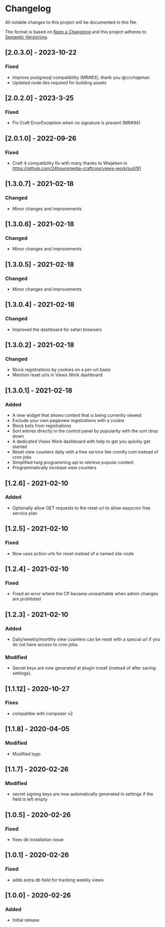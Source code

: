 # Changelog

All notable changes to this project will be documented in this file.

The format is based on [Keep a Changelog](http://keepachangelog.com/) and this project adheres to [Semantic Versioning](http://semver.org/).

## [2.0.3.0] - 2023-10-22
### Fixed
- Improve postgresql compatibility (MR#83), thank you @ccchapman
- Updated node libs required for building assets

## [2.0.2.0] - 2023-3-25
### Fixed
- Fix Craft ErrorException when no signature is present (MR#94)

## [2.0.1.0] - 2022-09-26
### Fixed
- Craft 4 compatibility fix with many thanks to Wiejeben in https://github.com/24hoursmedia-craftcms/views-work/pull/91

## [1.3.0.7] - 2021-02-18
### Changed
- Minor changes and improvements

## [1.3.0.6] - 2021-02-18
### Changed
- Minor changes and improvements

## [1.3.0.5] - 2021-02-18
### Changed
- Minor changes and improvements

## [1.3.0.4] - 2021-02-18
### Changed
- Improved the dashboard for safari browsers

## [1.3.0.2] - 2021-02-18
### Changed
- Block registrations by cookies on a per-url basis
- Mention reset urls in Views Work dashboard

## [1.3.0.1] - 2021-02-18
### Added
* A new widget that shows content that is being currently viewed
* Exclude your own pageview registrations with a cookie
* Block bots from registrations
* Sort entries directly in the control panel by popularity with the sort drop down
* A dedicated Views Work dashboard with help to get you quickly get started
* Reset view counters daily with a free service like cronify.com instead of cron jobs
* Simplified twig programming api to retrieve popular content
* Programmatically increase view counters

## [1.2.6] - 2021-02-10
### Added
- Optionally allow GET requests to the reset url to allow easycron free service plan

## [1.2.5] - 2021-02-10
### Fixed
- Now uses action urls for reset instead of a named site route

## [1.2.4] - 2021-02-10
### Fixed
- Fixed an error where the CP became unreachable when admin changes are prohibited

## [1.2.3] - 2021-02-10
### Added
- Daily/weekly/monthly view counters can be reset with a special url if you do not have access to cron jobs.

### Modified
- Secret keys are now generated at plugin install (instead of after saving settings).

## [1.1.12] - 2020-10-27
### Fixes
- compatible with composer v2

## [1.1.8] - 2020-04-05
### Modified
- Modified logo

## [1.1.7] - 2020-02-26
### Modified
- secret signing keys are now automatically generated in settings if the field is left empty

## [1.0.5] - 2020-02-26
### Fixed
- fixes db installation issue

## [1.0.1] - 2020-02-26
### Fixed
- adds extra db field for tracking weekly views


## [1.0.0] - 2020-02-26
### Added
- Initial release
